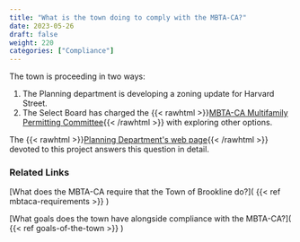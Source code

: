 ```yaml
---
title: "What is the town doing to comply with the MBTA-CA?"
date: 2023-05-26
draft: false
weight: 220
categories: ["Compliance"]
---
```

The town is proceeding in two ways:
1. The Planning department is developing a zoning update for Harvard Street.
2. The Select Board has charged the {{< rawhtml >}}<a href="https://www.brooklinema.gov/3608/MBTA-CA-Multifamily-Permitting-Committee" target="_new">MBTA-CA Multifamily Permitting Committee</a>{{< /rawhtml >}} with exploring other options.

The {{< rawhtml >}}<a href="https://www.brooklinema.gov/2044/Multifamily-MBTA" target="_new">Planning Department's web page</a>{{< /rawhtml >}} devoted to this project answers this question in detail.

### Related Links

[What does the MBTA-CA require that the Town of Brookline do?]( {{< ref mbtaca-requirements >}} )

[What goals does the town have alongside compliance with the MBTA-CA?]( {{< ref goals-of-the-town >}} ) 
